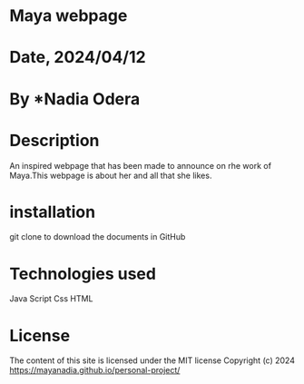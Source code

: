 # Maya webpage

# Date, 2024/04/12

# By \*Nadia Odera

# Description

An inspired webpage that has been made to announce on rhe work of Maya.This webpage is about her and all that she likes.
# installation

git clone to download the documents in GitHub

# Technologies used

Java Script
Css
HTML

# License

The content of this site is licensed under the MIT license
Copyright (c) 2024 
 https://mayanadia.github.io/personal-project/
